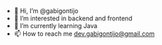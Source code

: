 - 👋 Hi, I’m @gabigontijo
- 👀 I’m interested in backend and frontend 
- 🌱 I’m currently learning Java 
- 📫 How to reach me dev.gabigontijo@gmail.com

<!---
gabigontijo/gabigontijo is a ✨ special ✨ repository because its `README.md` (this file) appears on your GitHub profile.
You can click the Preview link to take a look at your changes.
--->
